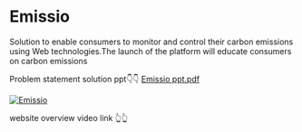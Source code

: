# Emissio
Solution to enable consumers to monitor and  control their carbon emissions using Web  technologies.The launch of the platform will educate  consumers on carbon emissions

Problem statement solution ppt👇👇
[Emissio ppt.pdf](https://github.com/user-attachments/files/16838513/Emissio.ppt.pdf)

[![Emissio](https://img.youtube.com/vi/pd6ep2evNEA/0.jpg)](https://www.youtube.com/watch?v=pd6ep2evNEA)

website overview video link 👆👆
